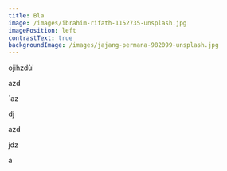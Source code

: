 ```yaml
---
title: Bla
image: /images/ibrahim-rifath-1152735-unsplash.jpg
imagePosition: left
contrastText: true
backgroundImage: /images/jajang-permana-982099-unsplash.jpg
---
```

ojihzdùi 



azd

`az

dj

azd

jdz 

a
